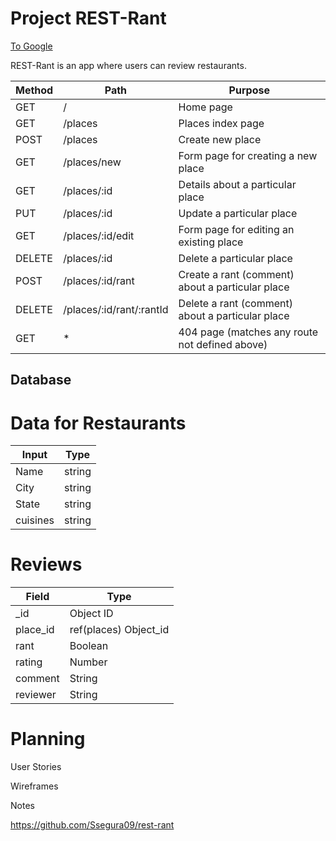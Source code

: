 # Project REST-Rant

[To Google](http://www.google.com)

REST-Rant is an app where users can review restaurants.


 |Method | Path | Purpose|
|--------|------|--------|
 |GET |/ |Home page |
 |GET |/places |Places index page | 
 |POST |/places |Create new place |
 |GET |/places/new |Form page for creating a new place |
 |GET |/places/:id |Details about a particular place |
 |PUT |/places/:id |Update a particular place |
 |GET |/places/:id/edit |Form page for editing an existing place |
 |DELETE |/places/:id |Delete a particular place |
 |POST |/places/:id/rant |Create a rant (comment) about a particular place |
 |DELETE |/places/:id/rant/:rantId |Delete a rant (comment) about a particular place |
 |GET |* |404 page (matches any route not defined above) |


## Database

# Data for Restaurants
|Input |Type|
|---------|----------|
|Name | string |
|City | string |
|State | string |
|cuisines | string |

# Reviews
| Field | Type |
|-------|------|
| _id | Object ID |
| place_id | ref(places) Object_id |
| rant | Boolean |
| rating | Number |
| comment | String |
| reviewer | String | 

# Planning

User Stories

Wireframes

Notes

https://github.com/Ssegura09/rest-rant